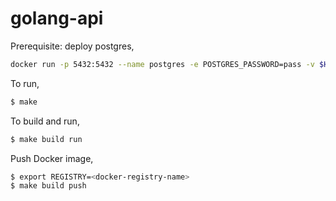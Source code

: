 # golang-api

Prerequisite: deploy postgres,

```bash
docker run -p 5432:5432 --name postgres -e POSTGRES_PASSWORD=pass -v $HOME/pg-data:/var/lib/postgresql/data -d postgres
```

To run,

```bash
$ make
```

To build and run,

```bash
$ make build run
```

Push Docker image,

```bash
$ export REGISTRY=<docker-registry-name>
$ make build push
```
